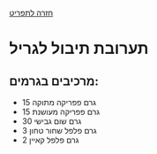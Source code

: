 [חזרה לתפריט](../index.MD)

# תערובת תיבול לגריל

## מרכיבים בגרמים:
* 15 גרם פפריקה מתוקה
* 15 גרם פפריקה מעושנת
* 30 גרם שום גבישי
* 3 גרם פלפל שחור טחון
* 2 גרם פלפל קאיין
